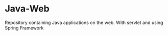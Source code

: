 # Java-Web
Repository containing Java applications on the web. With servlet and using Spring Framework

